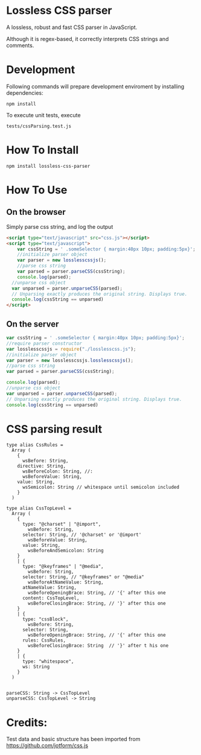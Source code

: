 # Lossless CSS parser

A lossless, robust and fast CSS parser in JavaScript.

Although it is regex-based, it correctly interprets CSS strings and comments.

# Development

Following commands will prepare development enviroment by installing dependencies:

```
npm install
```

To execute unit tests, execute

```
tests/cssParsing.test.js
```

# How To Install

```
npm install lossless-css-parser
```

# How To Use

On the browser
------

Simply parse css string, and log the output

```html
<script type="text/javascript" src="css.js"></script>
<script type="text/javascript">
	var cssString = ' .someSelector { margin:40px 10px; padding:5px}';
	//initialize parser object
	var parser = new losslesscssjs();
	//parse css string
	var parsed = parser.parseCSS(cssString);
	console.log(parsed);
  //unparse css object
  var unparsed = parser.unparseCSS(parsed);
  // Unparsing exactly produces the original string. Displays true.
  console.log(cssString == unparsed)
</script>
```


On the server
------


```js
var cssString = ' .someSelector { margin:40px 10px; padding:5px}';
//require parser constructor
var losslesscssjs = require("./losslesscss.js");
//initialize parser object
var parser = new losslesscssjs.losslesscssjs();
//parse css string
var parsed = parser.parseCSS(cssString);

console.log(parsed);
//unparse css object
var unparsed = parser.unparseCSS(parsed);
// Unparsing exactly produces the original string. Displays true.
console.log(cssString == unparsed)
```

# CSS parsing result

```
type alias CssRules =
  Array (
    {
      wsBefore: String,
    directive: String,
      wsBeforeColon: String, //:
      wsBeforeValue: String,
    value: String,
      wsSemicolon: String // whitespace until semicolon included
    }
  )

type alias CssTopLevel = 
  Array (
    {
      type: "@charset" | "@import",
        wsBefore: String,
      selector: String, // '@charset' or '@import'
        wsBeforeValue: String,
      value: String,
        wsBeforeAndSemicolon: String
    }
    | {
      type: "@keyframes" | "@media",
        wsBefore: String,
      selector: String, // "@keyframes" or "@media"
        wsBeforeAtNameValue: String,
      atNameValue: String,
        wsBeforeOpeningBrace: String, // '{' after this one
      content: CssTopLevel,
        wsBeforeClosingBrace: String, // '}' after this one
    }
    | {
      type: "cssBlock",
        wsBefore: String,
      selector: String,
        wsBeforeOpeningBrace: String, // '{' after this one
      rules: CssRules,
        wsBeforeClosingBrace: String  // '}' after t his one
    }
    | {
      type: "whitespace",
      ws: String
    }
  )


parseCSS: String -> CssTopLevel
unparseCSS: CssTopLevel -> String  
```

# Credits:

Test data and basic structure has been imported from https://github.com/jotform/css.js